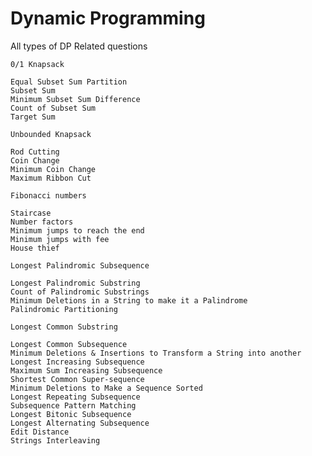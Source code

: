 # Dynamic Programming

All types of DP Related questions

    0/1 Knapsack
  
    Equal Subset Sum Partition
    Subset Sum
    Minimum Subset Sum Difference
    Count of Subset Sum
    Target Sum

    Unbounded Knapsack

    Rod Cutting
    Coin Change
    Minimum Coin Change
    Maximum Ribbon Cut

    Fibonacci numbers
    
    Staircase
    Number factors
    Minimum jumps to reach the end
    Minimum jumps with fee
    House thief

    Longest Palindromic Subsequence
  
    Longest Palindromic Substring
    Count of Palindromic Substrings
    Minimum Deletions in a String to make it a Palindrome
    Palindromic Partitioning

    Longest Common Substring

    Longest Common Subsequence
    Minimum Deletions & Insertions to Transform a String into another
    Longest Increasing Subsequence
    Maximum Sum Increasing Subsequence
    Shortest Common Super-sequence
    Minimum Deletions to Make a Sequence Sorted
    Longest Repeating Subsequence
    Subsequence Pattern Matching
    Longest Bitonic Subsequence
    Longest Alternating Subsequence
    Edit Distance
    Strings Interleaving
